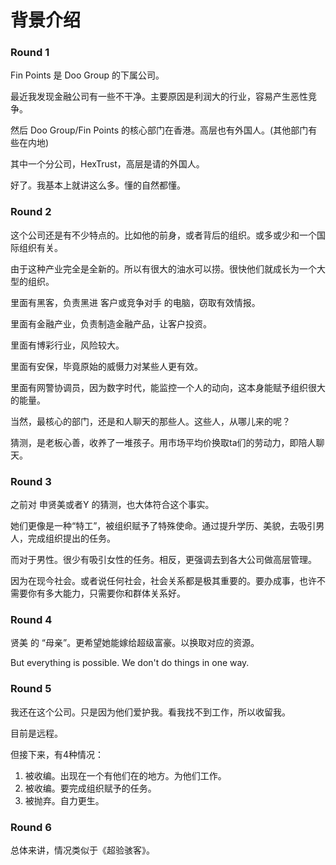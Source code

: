 # 背景介绍

### Round 1

Fin Points 是 Doo Group 的下属公司。

最近我发现金融公司有一些不干净。主要原因是利润大的行业，容易产生恶性竞争。



然后 Doo Group/Fin Points 的核心部门在香港。高层也有外国人。(其他部门有些在内地)

其中一个分公司，HexTrust，高层是请的外国人。



好了。我基本上就讲这么多。懂的自然都懂。

### Round 2

这个公司还是有不少特点的。比如他的前身，或者背后的组织。或多或少和一个国际组织有关。



由于这种产业完全是全新的。所以有很大的油水可以捞。很快他们就成长为一个大型的组织。

里面有黑客，负责黑进 客户或竞争对手 的电脑，窃取有效情报。

里面有金融产业，负责制造金融产品，让客户投资。

里面有博彩行业，风险较大。

里面有安保，毕竟原始的威慑力对某些人更有效。

里面有网警协调员，因为数字时代，能监控一个人的动向，这本身能赋予组织很大的能量。



当然，最核心的部门，还是和人聊天的那些人。这些人，从哪儿来的呢？

猜测，是老板心善，收养了一堆孩子。用市场平均价换取ta们的劳动力，即陪人聊天。

### Round 3

之前对 申贤美或者Y 的猜测，也大体符合这个事实。

她们更像是一种“特工”，被组织赋予了特殊使命。通过提升学历、美貌，去吸引男人，完成组织提出的任务。

而对于男性。很少有吸引女性的任务。相反，更强调去到各大公司做高层管理。

因为在现今社会。或者说任何社会，社会关系都是极其重要的。要办成事，也许不需要你有多大能力，只需要你和群体关系好。

### Round 4

贤美 的 “母亲”。更希望她能嫁给超级富豪。以换取对应的资源。

But everything is possible. We don't do things in one way.

### Round 5

我还在这个公司。只是因为他们爱护我。看我找不到工作，所以收留我。

目前是远程。

但接下来，有4种情况：

1. 被收编。出现在一个有他们在的地方。为他们工作。
2. 被收编。要完成组织赋予的任务。
3. 被抛弃。自力更生。

### Round 6

总体来讲，情况类似于《超验骇客》。
